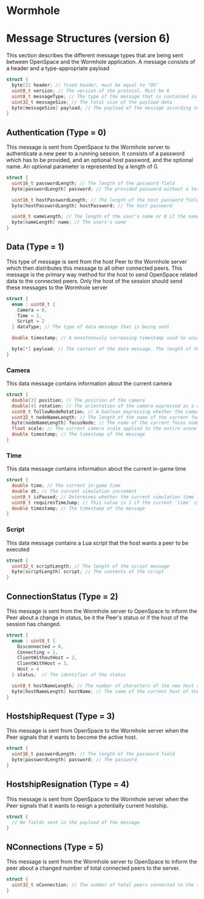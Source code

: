 # Wormhole


# Message Structures (version 6)
This section describes the different message types that are being sent between OpenSpace and the Wormhole application.  A message consists of a header and a type-appropriate payload

```cpp
struct {
  byte[2] header; // fixed header, must be equal to "OS"
  uint8_t version; // The version of the protocol. Must be 6
  uint8_t messageType; // The type of the message that is contained in the payload
  uint32_t messageSize; // The total size of the payload data
  byte[messageSize] payload; // The payload of the message according to the messageType
}
```


## Authentication (Type = 0)
This message is sent from OpenSpace to the Wormhole server to authenticate a new peer to a running session. It consists of a password which has to be provided, and an optional host password, and the optional name. An optional parameter is represented by a length of 0.

```cpp
struct {
  uint16_t passwordLength; // The length of the password field
  byte[passwordLength] password; // The provided password without a terminating \0

  uint16_t hostPasswordLength; // The length of the host password field or 0 if the host password is omitted
  byte[hostPasswordLength] hostPassword; // The host password

  uint8_t nameLength; // The length of the user's name or 0 if the name is omitted
  byte[nameLength] name; // The users's name
}
```

## Data (Type = 1)
This type of message is sent from the host Peer to the Wormhole server which then distributes this message to all other connected peers. This message is the primary way method for the host to send OpenSpace related data to the connected peers.  Only the host of the session should send these messages to the Wormhole server

```cpp
struct {
  enum : uint8_t {
    Camera = 0,
    Time = 1,
    Script = 2
  } dataType; // The type of data message that is being sent

  double timestamp; // A monotonously increasing timestamp used to uniquely order the data messages on the receiving end

  byte[*] payload; // The content of the data message. The length of this payload is fixed for each of the `dataTypes` and described below
}
```

### Camera
This data message contains information about the current camera
```cpp
struct {
  double[3] position; // The position of the camera
  double[4] rotation; // The orientation of the camera expressed as a quaternion
  uint8_t followNodeRotation; // A boolean expressing whether the camera is following the rotation of the current focus node. Only values 0 and 1 are allowed
  uint32_t nodeNameLength; // The length of the name of the current focus node
  byte[nodeNameLength] focusNode; // The name of the current focus node
  float scale; // The current camera scale applied to the entire scene
  double timestamp; // The timestamp of the message
}
```

### Time
This data message contains information about the current in-game time
```cpp
struct {
  double time; // The current in-game time
  double dt; // The current simulation increment
  uint8_t isPaused; // Determines whether the current simulation time is paused. Only values 0 and 1 are allowed
  uint8_t requiresTimeJump; // This value is 1 if the current `time` is far different from the `dt` + the `time` of the previous message. Otherwise it is 0
  double timestamp; // The timestamp of the message
}
```

### Script
This data message contains a Lua script that the host wants a peer to be executed
```cpp
struct {
  uint32_t scriptLength; // The length of the script message
  byte[scriptLength] script; // The contents of the script
}
```

## ConnectionStatus (Type = 2)
This message is sent from the Wormhole server to OpenSpace to inform the Peer about a change in status, be it the Peer's status or if the host of the session has changed.

```cpp
struct {
  enum : uint8_t {
    Disconnected = 0,
    Connecting = 1,
    ClientWithoutHost = 2,
    ClientWithHost = 3,
    Host = 4
  } status;  // The identifier of the status 

  uint8_t hostNameLength; // The number of characters of the new host or 0 if there is no host
  byte[hostNameLength] hostName; // The name of the current host of the session
}
```

## HostshipRequest (Type = 3)
This message is sent from OpenSpace to the Wormhole server when the Peer signals that it wants to become the active host.

```cpp
struct {
  uint16_t passwordLength; // The length of the password field
  byte[passwordLength] password; // The password
}
```

## HostshipResignation (Type = 4)
This message is sent from OpenSpace to the Wormhole server when the Peer signals that it wants to resign a potentially current hostship.

```cpp
struct {
  // No fields sent in the payload of the message
}
```

## NConnections (Type = 5)
This message is sent from the Wormhole server to OpenSpace to inform the peer about a changed number of total connected peers to the server.

```cpp
struct {
  uint32_t nConnection; // The number of total peers connected to the server
}
```
